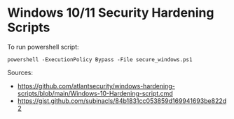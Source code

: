 # Windows 10/11 Security Hardening Scripts

To run powershell script:

``
powershell -ExecutionPolicy Bypass -File secure_windows.ps1
``

Sources:
- https://github.com/atlantsecurity/windows-hardening-scripts/blob/main/Windows-10-Hardening-script.cmd
- https://gist.github.com/subinacls/84b1831cc053859d169941693be822d2
